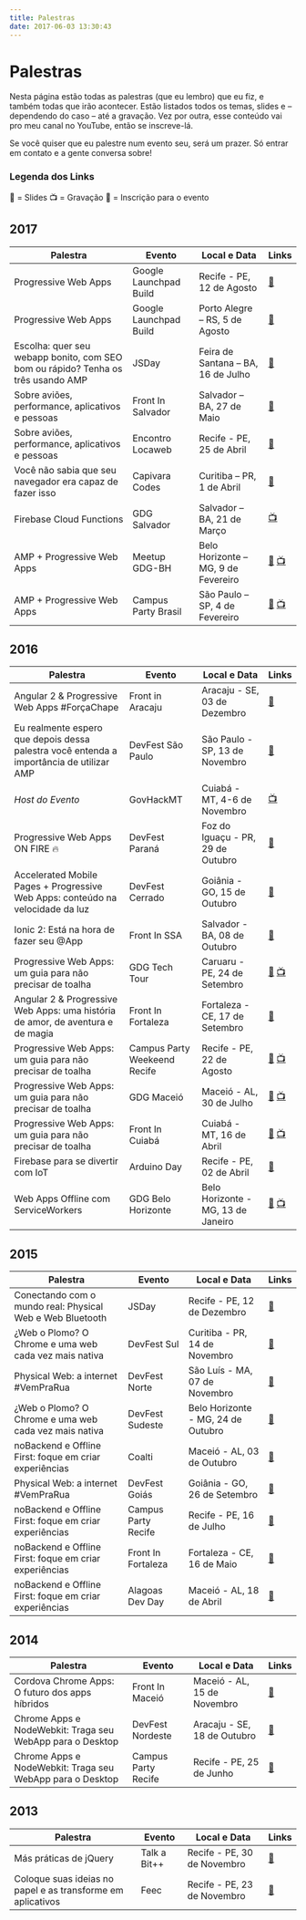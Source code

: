 ```yaml
---
title: Palestras
date: 2017-06-03 13:30:43
---
```


# Palestras

Nesta página estão todas as palestras (que eu lembro) que eu fiz, e também todas que irão acontecer. Estão listados todos os temas, slides e – dependendo do caso – até a gravação. Vez por outra, esse conteúdo vai pro meu canal no YouTube, então se inscreve-lá.

Se você quiser que eu palestre num evento seu, será um prazer. Só entrar em contato e a gente conversa sobre!

### Legenda dos Links
<span role="img" aria-label="microphone">🎤</span> = Slides
<span role="img" aria-label="tv">📺</span> = Gravação
<span role="img" aria-label="arrow">🏹</span>  = Inscrição para o evento

## 2017
| Palestra | Evento | Local e Data | Links |
|---------|-------------|------|--|
| Progressive Web Apps |  Google Launchpad Build | Recife - PE, 12 de Agosto | [<span role="img" aria-label="arrow">🏹</span>](https://events.withgoogle.com/google-launchpad-build-recife-12-de-agosto/) |
| Progressive Web Apps |  Google Launchpad Build | Porto Alegre – RS, 5 de Agosto | [<span role="img" aria-label="microphone">🎤</span>](https://tampa.slides.com/joselitojunior1/pwa-launchpad/) |
| Escolha: quer seu webapp bonito, com SEO bom ou rápido? Tenha os três usando AMP |  JSDay | Feira de Santana – BA, 16 de Julho | [<span role="img" aria-label="microphone">🎤</span>](https://tampa.slides.com/joselitojunior1/amp-17) |
| Sobre aviões, performance, aplicativos e pessoas |  Front In Salvador | Salvador – BA, 27 de Maio | [<span role="img" aria-label="microphone">🎤</span>](https://tampa.slides.com/joselitojunior1/avioes-pessoas-apps) |
| Sobre aviões, performance, aplicativos e pessoas |  Encontro Locaweb | Recife - PE, 25 de Abril | [<span role="img" aria-label="microphone">🎤</span>](https://tampa.slides.com/joselitojunior1/avioes-pessoas-apps) |
| Você não sabia que seu navegador era capaz de fazer isso |  Capivara Codes | Curitiba – PR, 1 de Abril | [<span role="img" aria-label="microphone">🎤</span>](https://tampa.slides.com/joselitojunior1/nao-sabia-chrome) |
| Firebase Cloud Functions |  GDG Salvador | Salvador – BA, 21 de Março | [<span role="img" aria-label="tv">📺</span>]() |
| AMP + Progressive Web Apps |  Meetup GDG-BH | Belo Horizonte – MG, 9 de Fevereiro | [<span role="img" aria-label="microphone">🎤</span>](https://tampa.slides.com/joselitojunior1/amp-9) [<span role="img" aria-label="tv">📺</span>]() |
| AMP + Progressive Web Apps |  Campus Party Brasil | São Paulo – SP, 4 de Fevereiro | [<span role="img" aria-label="microphone">🎤</span>](https://tampa.slides.com/joselitojunior1/amp-9) [<span role="img" aria-label="tv">📺</span>]() |

## 2016
| Palestra | Evento | Local e Data | Links |
|---------|-------------|------|--|
| Angular 2 & Progressive Web Apps #ForçaChape | Front in Aracaju | Aracaju - SE, 03 de Dezembro | [<span role="img" aria-label="microphone">🎤</span>](http://slides.com/joselitojunior1/angular-2-e-pwa-fora-chape) |
| Eu realmente espero que depois dessa palestra você entenda a importância de utilizar AMP | DevFest São Paulo | São Paulo - SP, 13 de Novembro | [<span role="img" aria-label="microphone">🎤</span>](http://slides.com/joselitojunior1/amp) |
| _Host do Evento_ | GovHackMT | Cuiabá - MT, 4-6 de Novembro | [<span role="img" aria-label="tv">📺</span>](http://g1.globo.com/mato-grosso/mttv-1edicao/videos/t/edicoes/v/hackers-participam-de-evento-para-encontrar-solucoes-para-ajudar-o-cidadao/5429114/) |
| Progressive Web Apps ON FIRE 🔥 | DevFest Paraná | Foz do Iguaçu - PR, 29 de Outubro | [<span role="img" aria-label="microphone">🎤</span>](https://slides.com/joselitojunior1/pwa-fire/) |
| Accelerated Mobile Pages + Progressive Web Apps: conteúdo na velocidade da luz | DevFest Cerrado | Goiânia - GO, 15 de Outubro | [<span role="img" aria-label="microphone">🎤</span>](https://slides.com/joselitojunior1/amp-pwa) |
| Ionic 2: Está na hora de fazer seu @App | Front In SSA | Salvador - BA, 08 de Outubro | [<span role="img" aria-label="microphone">🎤</span>](http://slides.com/joselitojunior1/ionic2) |
| Progressive Web Apps: um guia para não precisar de toalha | GDG Tech Tour | Caruaru - PE, 24 de Setembro | [<span role="img" aria-label="microphone">🎤</span>](http://slides.com/joselitojunior1/progressive-apps) [<span role="img" aria-label="tv">📺</span>](https://www.youtube.com/watch?v=0Cc96N1EkZI) |
| Angular 2 & Progressive Web Apps: uma história de amor, de aventura e de magia | Front In Fortaleza | Fortaleza - CE, 17 de Setembro | [<span role="img" aria-label="microphone">🎤</span>](http://slides.com/joselitojunior1/angular-2-e-pwa) |
| Progressive Web Apps: um guia para não precisar de toalha | Campus Party Weekeend Recife | Recife - PE, 22 de Agosto | [<span role="img" aria-label="microphone">🎤</span>](http://slides.com/joselitojunior1/progressive-apps) [<span role="img" aria-label="tv">📺</span>](https://www.youtube.com/watch?v=0Cc96N1EkZI) |
| Progressive Web Apps: um guia para não precisar de toalha | GDG Maceió | Maceió - AL, 30 de Julho |  [<span role="img" aria-label="microphone">🎤</span>](http://slides.com/joselitojunior1/progressive-apps) [<span role="img" aria-label="tv">📺</span>](https://www.youtube.com/watch?v=0Cc96N1EkZI) |
| Progressive Web Apps: um guia para não precisar de toalha | Front In Cuiabá | Cuiabá - MT, 16 de Abril |  [<span role="img" aria-label="microphone">🎤</span>](http://slides.com/joselitojunior1/progressive-apps) [<span role="img" aria-label="tv">📺</span>](https://www.youtube.com/watch?v=0Cc96N1EkZI) |
| Firebase para se divertir com IoT | Arduino Day | Recife - PE, 02 de Abril | [<span role="img" aria-label="microphone">🎤</span>](https://speakerdeck.com/joselitojunior1/firebase-para-se-divertir-com-iot) |
| Web Apps Offline com ServiceWorkers | GDG Belo Horizonte | Belo Horizonte - MG, 13 de Janeiro |  [<span role="img" aria-label="microphone">🎤</span>](https://speakerdeck.com/joselitojunior1/webapps-offline-com-serviceworkers) [<span role="img" aria-label="tv">📺</span>](https://www.youtube.com/watch?v=zBE52aQP-qE) |

## 2015
| Palestra | Evento | Local e Data | Links |
|---------|-------------|------|--|
| Conectando com o mundo real: Physical Web e Web Bluetooth | JSDay | Recife - PE, 12 de Dezembro | [<span role="img" aria-label="microphone">🎤</span>](https://speakerdeck.com/joselitojunior1/conectando-com-o-mundo-real-physical-web-e-web-bluetooth) |
| ¿Web o Plomo? O Chrome e uma web cada vez mais nativa | DevFest Sul | Curitiba - PR, 14 de Novembro | [<span role="img" aria-label="microphone">🎤</span>](https://speakerdeck.com/joselitojunior1/web-o-plomo-o-chrome-e-uma-web-cada-vez-mais-nativa) |
| Physical Web: a internet #VemPraRua | DevFest Norte | São Luís - MA, 07 de Novembro | [<span role="img" aria-label="microphone">🎤</span>](https://speakerdeck.com/joselitojunior1/physical-web-a-internet-number-vemprarua) |
| ¿Web o Plomo? O Chrome e uma web cada vez mais nativa | DevFest Sudeste | Belo Horizonte - MG, 24 de Outubro | [<span role="img" aria-label="microphone">🎤</span>](https://speakerdeck.com/joselitojunior1/web-o-plomo-o-chrome-e-uma-web-cada-vez-mais-nativa) |
| noBackend e Offline First: foque em criar experiências | Coalti | Maceió - AL, 03 de Outubro | [<span role="img" aria-label="microphone">🎤</span>](https://speakerdeck.com/joselitojunior1/nobackend-e-offline-first-foque-em-criar-experiencias-number-cprecife4) |
| Physical Web: a internet #VemPraRua | DevFest Goiás | Goiânia - GO, 26 de Setembro | [<span role="img" aria-label="microphone">🎤</span>](https://speakerdeck.com/joselitojunior1/physical-web-a-internet-number-vemprarua) |
| noBackend e Offline First: foque em criar experiências | Campus Party Recife | Recife - PE, 16 de Julho | [<span role="img" aria-label="microphone">🎤</span>](https://speakerdeck.com/joselitojunior1/nobackend-e-offline-first-foque-em-criar-experiencias-number-cprecife4) |
| noBackend e Offline First: foque em criar experiências | Front In Fortaleza | Fortaleza - CE, 16 de Maio | [<span role="img" aria-label="microphone">🎤</span>](https://speakerdeck.com/joselitojunior1/nobackend-e-offline-first-foque-em-criar-experiencias-number-cprecife4) |
| noBackend e Offline First: foque em criar experiências | Alagoas Dev Day | Maceió - AL, 18 de Abril | [<span role="img" aria-label="microphone">🎤</span>](https://speakerdeck.com/joselitojunior1/nobackend-e-offline-first-foque-em-criar-experiencias-number-cprecife4) |

## 2014
| Palestra | Evento | Local e Data | Links |
|---------|-------------|------|--|
| Cordova Chrome Apps: O futuro dos apps híbridos | Front In Maceió | Maceió - AL, 15 de Novembro | [<span role="img" aria-label="microphone">🎤</span>](https://speakerdeck.com/joselitojunior1/cordova-chrome-apps-o-futuro-dos-apps-hibridos) | 
| Chrome Apps e NodeWebkit: Traga seu WebApp para o Desktop | DevFest Nordeste | Aracaju - SE, 18 de Outubro | [<span role="img" aria-label="microphone">🎤</span>](https://speakerdeck.com/joselitojunior1/chrome-apps-e-nodewebkit-traga-seu-webapp-para-o-desktop-number-outubrorosa) | 
| Chrome Apps e NodeWebkit: Traga seu WebApp para o Desktop | Campus Party Recife | Recife - PE, 25 de Junho | [<span role="img" aria-label="microphone">🎤</span>](https://speakerdeck.com/joselitojunior1/chrome-apps-e-nodewebkit-traga-seu-webapp-para-o-desktop) |

## 2013
| Palestra | Evento | Local e Data | Links |
|---------|-------------|------|--|
| Más práticas de jQuery | Talk a Bit++ | Recife - PE, 30 de Novembro | [<span role="img" aria-label="microphone">🎤</span>](https://speakerdeck.com/joselitojunior1/mas-praticas-de-jquery) |
| Coloque suas ideias no papel e as transforme em aplicativos | Feec | Recife - PE, 23 de Novembro | [<span role="img" aria-label="microphone">🎤</span>](https://speakerdeck.com/joselitojunior1/coloque-suas-ideias-no-papel-e-as-transforme-em-aplicativos) |